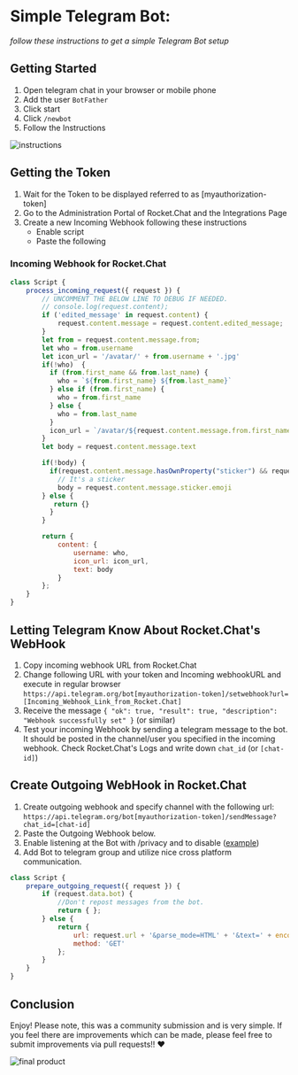 # Simple Telegram Bot:

_follow these instructions to get a simple Telegram Bot setup_

## Getting Started

1. Open telegram chat in your browser or mobile phone
2. Add the user `BotFather`
3. Click start
4. Click `/newbot`
5. Follow the Instructions

![instructions](http://i.imgur.com/8y9SG49.jpg?1)

## Getting the Token

1. Wait for the Token to be displayed referred to as \[myauthorization-token\]
2. Go to the Administration Portal of Rocket.Chat and the Integrations Page
3. Create a new Incoming Webhook following these instructions
   * Enable script
   * Paste the following

### Incoming Webhook for Rocket.Chat

```javascript
class Script {
    process_incoming_request({ request }) {
        // UNCOMMENT THE BELOW LINE TO DEBUG IF NEEDED.
        // console.log(request.content);
        if ('edited_message' in request.content) {
            request.content.message = request.content.edited_message;
        }
        let from = request.content.message.from;
        let who = from.username
        let icon_url = '/avatar/' + from.username + '.jpg'
        if(!who)  {
          if (from.first_name && from.last_name) {
            who = `${from.first_name} ${from.last_name}`
          } else if (from.first_name) {
            who = from.first_name
          } else {
            who = from.last_name
          }
          icon_url = `/avatar/${request.content.message.from.first_name}.jpg`
        }
        let body = request.content.message.text

        if(!body) {
          if(request.content.message.hasOwnProperty("sticker") && request.content.message.sticker.emoji) {
            // It's a sticker
            body = request.content.message.sticker.emoji
        } else {
           return {}
          }
        }

        return {
            content: {
                username: who,
                icon_url: icon_url,
                text: body
            }
        };
    }
}
```

## Letting Telegram Know About Rocket.Chat's WebHook

1. Copy incoming webhook URL from Rocket.Chat
2. Change following URL with your token and Incoming webhookURL and execute in regular browser `https://api.telegram.org/bot[myauthorization-token]/setwebhook?url=[Incoming_Webhook_Link_from_Rocket.Chat]`
3. Receive the message `{ "ok": true, "result": true, "description": "Webhook successfully set" }` \(or similar\)
4. Test your incoming Webhook by sending a telegram message to the bot. It should be posted in the channel/user you specified in the incoming webhook. Check Rocket.Chat's Logs and write down `chat_id` \(or `[chat-id]`\)

## Create Outgoing WebHook in Rocket.Chat

1. Create outgoing webhook and specify channel with the following url: `https://api.telegram.org/bot[myauthorization-token]/sendMessage?chat_id=[chat-id]`
2. Paste the Outgoing Webhook below.
3. Enable listening at the Bot with /privacy and to disable \([example](http://i.imgur.com/xSjdAAy.jpg?1)\)
4. Add Bot to telegram group and utilize nice cross platform communication.

```javascript
class Script {
    prepare_outgoing_request({ request }) {
        if (request.data.bot) {
            //Don't repost messages from the bot.
            return { };
        } else {
            return {
                url: request.url + '&parse_mode=HTML' + '&text=' + encodeURIComponent('<b>' + request.data.user_name+ '</b>: ' + request.data.text),
                method: 'GET'
            };
        }
    }
}
```

## Conclusion

Enjoy! Please note, this was a community submission and is very simple. If you feel there are improvements which can be made, please feel free to submit improvements via pull requests!! :heart:

![final product](http://i.imgur.com/LqpqUC8.jpg?1)

